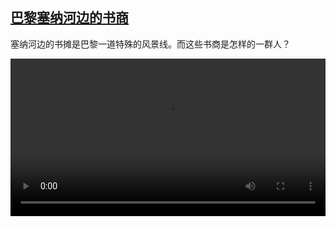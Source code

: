 <!--1683645426000-->
[巴黎塞纳河边的书商](https://www.dw.com/zh/%E5%B7%B4%E9%BB%8E%E5%A1%9E%E7%BA%B3%E6%B2%B3%E8%BE%B9%E7%9A%84%E4%B9%A6%E5%95%86/a-65565090)
------

<p>塞纳河边的书摊是巴黎一道特殊的风景线。而这些书商是怎样的一群人？</small></p><video src="https://tvdownloaddw-a.akamaihd.net/dwtv_video/flv/vdt_zh/2023/bchi230509_001_bookseller_01r_AVC_1280x720.mp4" controls style="width:100%"></video>
